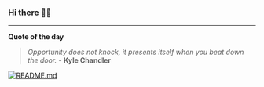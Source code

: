 ### Hi there 👋🏻


---

**Quote of the day**

> *Opportunity does not knock, it presents itself when you beat down the door.* - **Kyle Chandler** 

[![README.md](https://github.com/marcolovazzano/marcolovazzano/actions/workflows/readme.yml/badge.svg?branch=main)](https://github.com/marcolovazzano/marcolovazzano/actions/workflows/readme.yml)
